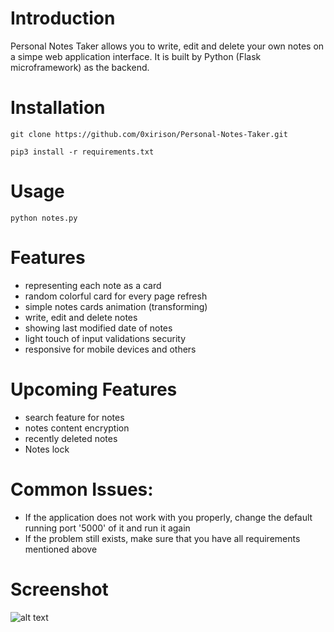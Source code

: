 # Introduction
Personal Notes Taker allows you to write, edit and delete your own notes on a simpe web application interface. It is built by Python (Flask microframework) as the backend.

# Installation
```
git clone https://github.com/0xirison/Personal-Notes-Taker.git
```
```
pip3 install -r requirements.txt
```

# Usage
```
python notes.py
```

# Features
- representing each note as a card
- random colorful card for every page refresh
- simple notes cards animation (transforming)
- write, edit and delete notes
- showing last modified date of notes
- light touch of input validations security
- responsive for mobile devices and others

# Upcoming Features
- search feature for notes
- notes content encryption
- recently deleted notes
- Notes lock

# Common Issues:
- If the application does not work with you properly, change the default running port '5000' of it and run it again
- If the problem still exists, make sure that you have all requirements mentioned above

# Screenshot
![alt text](https://i.postimg.cc/yN0nB1cQ/notes.png)


